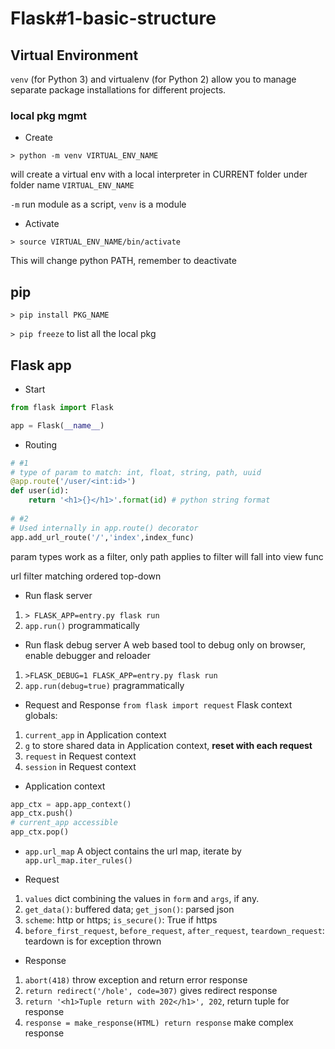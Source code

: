 # Flask#1-basic-structure

## Virtual Environment

`venv` (for Python 3) and virtualenv (for Python 2) allow you to manage separate package installations for different projects.

### local pkg mgmt

- Create

`> python -m venv VIRTUAL_ENV_NAME`

will create a virtual env with a local interpreter in CURRENT folder under folder name `VIRTUAL_ENV_NAME`

`-m` run module as a script, `venv` is a module

- Activate

`> source VIRTUAL_ENV_NAME/bin/activate`

This will change python PATH, remember to deactivate

## pip

`> pip install PKG_NAME`

`> pip freeze` to list all the local pkg

## Flask app

- Start
```py
from flask import Flask

app = Flask(__name__)
```
- Routing
```py
# #1
# type of param to match: int, float, string, path, uuid
@app.route('/user/<int:id>') 
def user(id):
	return '<h1>{}</h1>'.format(id) # python string format
	
# #2 
# Used internally in app.route() decorator
app.add_url_route('/','index',index_func)
```

param types work as a filter, only path applies to filter will fall into view func

url filter matching ordered top-down

- Run flask server

1. `> FLASK_APP=entry.py flask run`
2. `app.run()` programmatically

- Run flask debug server
A web based tool to debug only on browser, enable debugger and reloader

1. `>FLASK_DEBUG=1 FLASK_APP=entry.py flask run`
2. `app.run(debug=true)` pragrammatically

- Request and Response
`from flask import request`
Flask context globals:
1. `current_app` in Application context
2. `g` to store shared data in Application context, **reset with each request**
4. `request` in Request context
3. `session` in Request context

- Application context

```py
app_ctx = app.app_context()
app_ctx.push()
# current_app accessible
app_ctx.pop()
```

- `app.url_map`
A object contains the url map, iterate by `app.url_map.iter_rules()`

- Request
1. `values` dict combining the values in `form` and `args`, if any.
2. `get_data()`: buffered data; `get_json()`: parsed json
3. `scheme`: http or https; `is_secure()`: True if https
4. `before_first_request`, `before_request`, `after_request`, `teardown_request`: teardown is for exception thrown

- Response
1. `abort(418)` throw exception and return error response
2. `return redirect('/hole', code=307)` gives redirect response
3. `return '<h1>Tuple return with 202</h1>', 202`, return tuple for response
4. `response = make_response(HTML) return response` make complex response